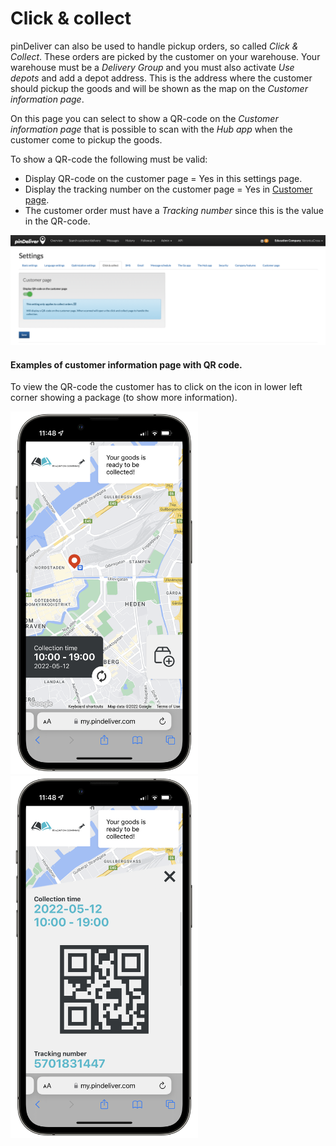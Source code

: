 # Click & collect

pinDeliver can also be used to handle pickup orders, so called *Click & Collect*. These orders are picked by the customer on your warehouse. Your warehouse must be a *Delivery Group* and you must also activate *Use depots* and add a depot address. This is the address where the customer should pickup the goods and will be shown as the map on the *Customer information page*.

On this page you can select to show a QR-code on the *Customer information page* that is possible to scan with the *Hub app* when the customer come to pickup the goods.

To show a QR-code the following must be valid:

* Display QR-code on the customer page = Yes in this settings page.
* Display the tracking number on the customer page = Yes in [Customer page](settings_customer_page.md).
* The customer order must have a *Tracking number* since this is the value in the QR-code.

![Click & collect](/images/settings_click_collect.png)

#### Examples of customer information page with QR code.
To view the QR-code the customer has to click on the icon in lower left corner showing a package (to show more information).
<p float="center">
  <img src="/images/settings_click_collect_customer_page_1.png" width="300" />
  <img src="/images/settings_click_collect_customer_page_2.png" width="300" />
</p>
